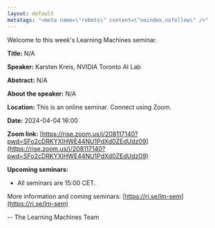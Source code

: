 ```yaml
---
layout: default
metatags: "<meta name=\"robots\" content=\"noindex,nofollow\" />"
---
```

Welcome to this week's Learning Machines seminar.

**Title:** N/A

**Speaker:** Karsten Kreis, NVIDIA Toronto AI Lab

**Abstract:** N/A

**About the speaker:** N/A

**Location:** This is an online seminar. Connect using Zoom.

**Date:** 2024-04-04 16:00

**Zoom link:** [https://rise.zoom.us/j/208117140?pwd=SFo2cDRKYXlHWE44NU1PdXd0ZEdUdz09](https://rise.zoom.us/j/208117140?pwd=SFo2cDRKYXlHWE44NU1PdXd0ZEdUdz09)

**Upcoming seminars:**

* All seminars are 15:00 CET.

More information and coming seminars: [https://ri.se/lm-sem](https://ri.se/lm-sem)

-- The Learning Machines Team

